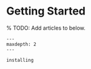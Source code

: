 # Getting Started

% TODO: Add articles to below.

```{toctree}
---
maxdepth: 2
---

installing
```
